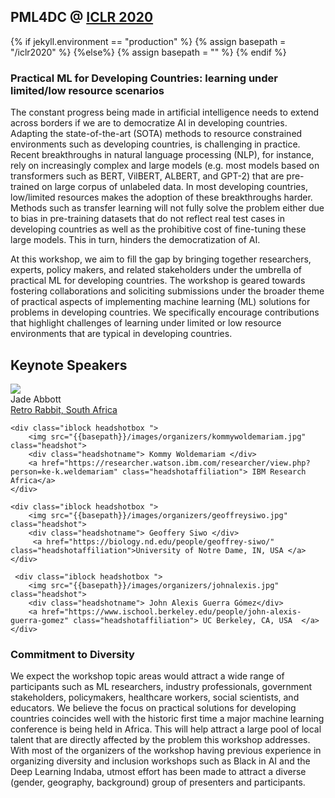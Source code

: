 ##  PML4DC @ <a target='_blank' href='https://iclr.cc/'> ICLR 2020</a>

{% if jekyll.environment  == "production" %}
        {% assign basepath = "/iclr2020" %}
        {%else%}
        {% assign basepath = "" %}
        {% endif %}

<!-- ## Practical ML for Developing Countries: learning under limited/low resource scenarios -->

### Practical ML for Developing Countries: learning under limited/low resource scenarios
The constant progress being made in artificial intelligence needs to extend across borders if we are to democratize AI in developing countries. Adapting the state-of-the-art (SOTA) methods to resource constrained environments such as developing countries, is challenging in practice. Recent breakthroughs in natural language processing (NLP), for instance, rely on increasingly complex and large models (e.g. most models based on transformers such as BERT, VilBERT, ALBERT, and GPT-2) that are pre-trained on large corpus of unlabeled data. In most developing countries, low/limited resources makes the adoption of these breakthroughs harder. Methods such as transfer learning will not fully solve the problem either due to bias in pre-training datasets that do not reflect real test cases in developing countries as well as the prohibitive cost of fine-tuning these large models. This in turn, hinders the democratization of AI. 

At this workshop, we aim to fill the gap by bringing together researchers, experts, policy makers, and related stakeholders under the umbrella of practical ML for developing countries. The workshop is geared towards fostering collaborations and soliciting submissions under the broader theme of practical aspects of implementing machine learning (ML) solutions for problems in developing countries. We specifically encourage contributions that highlight 
challenges of learning under limited or low resource environments that are typical in developing countries.

## Keynote Speakers

<div>
    <div class="iblock headshotbox "> 
        <img src="{{basepath}}/images/organizers/jadeabbott.jpg" class="headshot">
        <div class="headshotname"> Jade Abbott </div>
            <a href="https://retrorabbit.co.za/" class="headshotaffiliation"> Retro Rabbit, South Africa</a>
    </div>
        
    <div class="iblock headshotbox "> 
        <img src="{{basepath}}/images/organizers/kommywoldemariam.jpg" class="headshot">
        <div class="headshotname"> Kommy Woldemariam </div>
        <a href="https://researcher.watson.ibm.com/researcher/view.php?person=ke-k.weldemariam" class="headshotaffiliation"> IBM Research Africa</a> 
    </div>

    <div class="iblock headshotbox "> 
        <img src="{{basepath}}/images/organizers/geoffreysiwo.jpg" class="headshot">
        <div class="headshotname"> Geoffery Siwo </div>
         <a href="https://biology.nd.edu/people/geoffrey-siwo/" class="headshotaffiliation">University of Notre Dame, IN, USA </a>
    </div>

     <div class="iblock headshotbox "> 
        <img src="{{basepath}}/images/organizers/johnalexis.jpg" class="headshot">
        <div class="headshotname"> John Alexis Guerra Gómez</div>
        <a href="https://www.ischool.berkeley.edu/people/john-alexis-guerra-gomez" class="headshotaffiliation"> UC Berkeley, CA, USA  </a> 
    </div> 
</div>

### Commitment to Diversity

We expect the workshop topic areas would attract a wide range of participants such as ML researchers, industry professionals, government stakeholders, policymakers, healthcare workers, social scientists, and educators. We believe the focus on practical solutions  for developing countries coincides well with the historic first time  a major machine learning conference is being held in Africa. This will help attract a large pool of local talent that are directly affected by the problem this workshop addresses. With most of the organizers of the workshop having previous experience in organizing diversity and inclusion workshops such as Black in AI and the Deep Learning Indaba, utmost effort has been  made to attract a diverse (gender, geography, background) group of presenters and participants.
